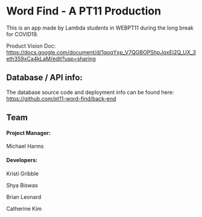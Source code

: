 # Word Find - A PT11 Production

This is an app made by Lambda students in WEBPT11 during the long break for COVID19.

Product Vision Doc: https://docs.google.com/document/d/1qoqYxp_V7QGBOPShpJqxEj2Q_UX_3eth359xCa4kLaM/edit?usp=sharing

## Database / API info:

The database source code and deployment info can be found here: https://github.com/pt11-word-find/back-end

## Team

#### Project Manager:

Michael Harms

#### Developers:

Kristi Gribble

Shya Biswas

Brian Leonard

Catherine Kim
